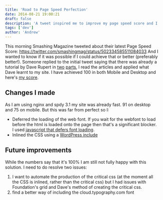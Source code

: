 ```yaml
---
title: 'Road to Page Speed Perfection'
date: 2014-08-21 19:00:21
draft: false
description: 'A tweet inspired me to improve my page speed score and I managed to get both mobile and desktop to 100.'
tags: ['dev']
author: 'Andrew'
---
```


This morning Smashing Magazine tweeted about their latest Page Speed Score: https://twitter.com/smashingmag/status/502334585511084033 And I wanted to know if it was possible if I could achieve that or better (preferably better!). Someone replied to the initial tweet saying that there was already a tutorial by Dave Rupert in [two](http://daverupert.com/2014/07/rwd-bloat/) [parts](http://daverupert.com/2014/07/rwd-bloat-part-ii/), I read the articles and applied what Dave learnt to my site. I have achieved 100 in both Mobile and Desktop and here's [my score](https://developers.google.com/speed/pagespeed/insights/?url=https%3A%2F%2Fbig-andy.co.uk).

## Changes I made

As I am using nginx and spdy 3.1 my site was already fast. 91 on desktop and 75 on mobile. But this was far from perfect so I:

-   Deferred the loading of the web font. If you wait for the webfont to load before the html is loaded onto the page then that's a significant blocker. I used [javascript that defers font loading](https://gist.github.com/hdragomir/8f00ce2581795fd7b1b7).
-   Inlined the CSS using a [WordPress include](https://github.com/bigandy/big-andy.co.uk/blob/master/content/themes/v4/header.php#L9)

## Future improvements

While the numbers say that it's 100% I am still not fully happy with this solution. I need to do resolve two issues:

1.  I want to automate the production of the critical css (at the moment all the CSS is inlined, rather than the critical css) but I had issues with Foundation's grid and Dave's method of creating the critical css.
2.  find a better way of including the cloud.typography.com font
